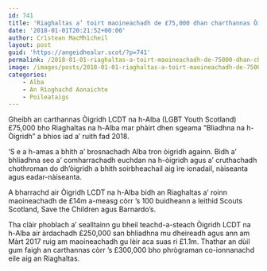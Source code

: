 ```yaml
---
id: 741
title: 'Riaghaltas a’ toirt maoineachadh de £75,000 dhan charthannas Òigridh LCDT na h-Alba'
date: '2018-01-01T20:21:52+00:00'
author: Crìstean MacMhìcheil
layout: post
guid: 'https://angeidhealur.scot/?p=741'
permalink: /2018-01-01-riaghaltas-a-toirt-maoineachadh-de-75000-dhan-charthannas-oigridh-lcdt-na-h-alba/
image: /images/posts/2018-01-01-riaghaltas-a-toirt-maoineachadh-de-75000-dhan-charthannas-oigridh-lcdt-na-h-alba.webp
categories:
    - Alba
    - An Rìoghachd Aonaichte
    - Poileataigs
---
```


Gheibh an carthannas Òigridh LCDT na h-Alba (LGBT Youth Scotland) £75,000 bho Riaghaltas na h-Alba mar phàirt dhen sgeama “Bliadhna na h-Òigridh” a bhios iad a’ ruith fad 2018.

‘S e a h-amas a bhith a’ brosnachadh Alba tron òigridh againn. Bidh a’ bhliadhna seo a’ comharrachadh euchdan na h-òigridh agus a’ cruthachadh chothroman do dh’òigridh a bhith soirbheachail aig ìre ionadail, nàiseanta agus eadar-nàiseanta.

A bharrachd air Òigridh LCDT na h-Alba bidh an Riaghaltas a’ roinn maoineachadh de £14m a-measg còrr ’s 100 buidheann a leithid Scouts Scotland, Save the Children agus Barnardo’s.

Tha clàir phoblach a’ sealltainn gu bheil teachd-a-steach Òigridh LCDT na h-Alba air àrdachadh £250,000 san bhliadhna mu dheireadh agus ann am Màrt 2017 ruig am maoineachadh gu lèir aca suas ri £1.1m. Thathar an dùil gum faigh an carthannas còrr ’s £300,000 bho phrògraman co-ionnanachd eile aig an Riaghaltas.
